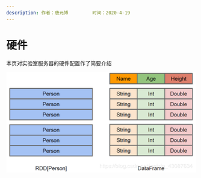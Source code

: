 ```yaml
---
description: 作者：唐元博         时间：2020-4-19
---
```


# 硬件

本页对实验室服务器的硬件配置作了简要介绍

![&#x670D;&#x52A1;&#x5668;&#x7684;&#x786C;&#x4EF6;&#x914D;&#x7F6E;](../.gitbook/assets/image%20%2836%29.png)


